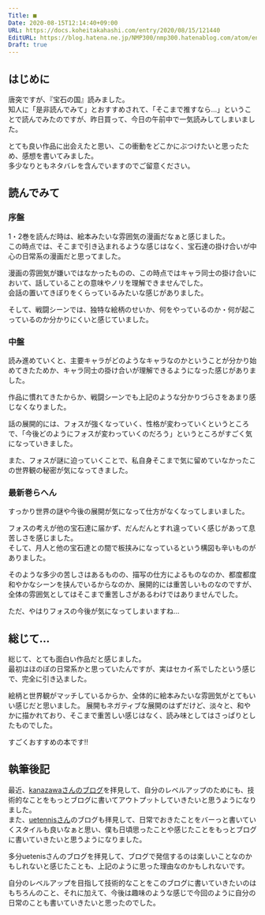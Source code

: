 ```yaml
---
Title: ■
Date: 2020-08-15T12:14:40+09:00
URL: https://docs.koheitakahashi.com/entry/2020/08/15/121440
EditURL: https://blog.hatena.ne.jp/NMP300/nmp300.hatenablog.com/atom/entry/26006613614601715
Draft: true
---
```

## はじめに
唐突ですが、『宝石の国』読みました。  
知人に「是非読んでみて」とおすすめされて、「そこまで推すなら…」ということで読んでみたのですが、昨日買って、今日の午前中で一気読みしてしまいました。

とても良い作品に出会えたと思い、この衝動をどこかにぶつけたいと思ったため、感想を書いてみました。  
多少なりともネタバレを含んでいますのでご留意ください。
## 読んでみて
### 序盤
1・2巻を読んだ時は、絵本みたいな雰囲気の漫画だなぁと感じました。  
この時点では、そこまで引き込まれるような感じはなく、宝石達の掛け合いが中心の日常系の漫画だと思ってました。

漫画の雰囲気が嫌いではなかったものの、この時点ではキャラ同士の掛け合いにおいて、話していることの意味やノリを理解できませんでした。  
会話の置いてきぼりをくらっているみたいな感じがありました。

そして、戦闘シーンでは、独特な絵柄のせいか、何をやっているのか・何が起こっているのか分かりにくいと感じていました。
### 中盤
読み進めていくと、主要キャラがどのようなキャラなのかということが分かり始めてきたためか、キャラ同士の掛け合いが理解できるようになった感じがありました。

作品に慣れてきたからか、戦闘シーンでも上記のような分かりづらさをあまり感じなくなりました。  

話の展開的には、フォスが強くなっていく、性格が変わっていくというところで、「今後どのようにフォスが変わっていくのだろう」というところがすごく気になっていきました。

また、フォスが謎に迫っていくことで、私自身そこまで気に留めていなかったこの世界観の秘密が気になってきました。
### 最新巻らへん
すっかり世界の謎や今後の展開が気になって仕方がなくなってしまいました。

フォスの考えが他の宝石達に届かず、だんだんとすれ違っていく感じがあって息苦しさを感じました。  
そして、月人と他の宝石達との間で板挟みになっているという構図も辛いものがありました。

そのような多少の苦しさはあるものの、描写の仕方によるものなのか、都度都度和やかなシーンを挟んでいるからなのか、展開的には重苦しいものなのですが、全体の雰囲気としてはそこまで重苦しさがあるわけではありませんでした。

ただ、やはりフォスの今後が気になってしまいますね…
## 総じて…
総じて、とても面白い作品だと感じました。  
最初はほのぼの日常系かと思っていたんですが、実はセカイ系でしたという感じで、完全に引き込ました。

絵柄と世界観がマッチしているからか、全体的に絵本みたいな雰囲気がとてもいい感じだと思いました。
展開もネガティブな展開のはずだけど、淡々と、和やかに描かれており、そこまで重苦しい感じはなく、読み味としてはさっぱりとしたものでした。

すごくおすすめの本です!!
## 執筆後記
最近、[kanazawaさんのブログ]()を拝見して、自分のレベルアップのためにも、技術的なことをもっとブログに書いてアウトプットしていきたいと思うようになりました。  
また、[uetennisさん]()のブログも拝見して、日常でおきたことをバーっと書いていくスタイルも良いなぁと思い、僕も日頃思ったことや感じたことをもっとブログに書いていきたいと思うようになりました。

多分uetenisさんのブログを拝見して、ブログで発信するのは楽しいことなのかもしれないと感じたことも、上記のように思った理由なのかもしれないです。

自分のレベルアップを目指して技術的なことをこのブログに書いていきたいのはもちろんのこと、それに加えて、今後は趣味のような感じで今回のように自分の日常のことも書いていきたいと思ったのでした。
